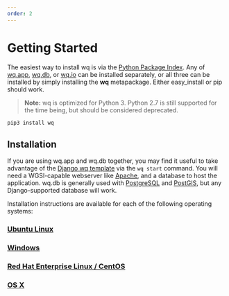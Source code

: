 ```yaml
---
order: 2
---
```


Getting Started
===============

The easiest way to install wq is via the [Python Package Index].  Any of [wq.app], [wq.db], or [wq.io] can be installed separately, or all three can be installed by simply installing the **wq** metapackage.  Either easy_install or pip should work.

> **Note:** wq is optimized for Python 3.  Python 2.7 is still supported for the time being, but should be considered deprecated.

```bash
pip3 install wq
```

## Installation

If you are using wq.app and wq.db together, you may find it useful to take advantage of the [Django wq template] via the `wq start` command.  You will need a WGSI-capable webserver like [Apache], and a database to host the application.  wq.db is generally used with [PostgreSQL] and [PostGIS], but any Django-supported database will work.

Installation instructions are available for each of the following operating systems:

### [Ubuntu Linux]
### [Windows]
### [Red Hat Enterprise Linux / CentOS]
### [OS X]

[Python Package Index]: https://pypi.python.org/pypi/wq
[wq.app]: https://wq.io/wq.app
[wq.db]: https://wq.io/wq.db
[wq.io]: https://wq.io/wq.io
[Apache]: http://httpd.apache.org/
[PostgreSQL]: http://www.postgresql.org/
[PostGIS]: http://postgis.net/
[Django wq template]: https://github.com/wq/django-wq-template
[Ubuntu Linux]: https://wq.io/docs/setup-ubuntu
[Windows]: https://wq.io/docs/setup-windows
[OS X]: https://wq.io/docs/setup-osx
[Red Hat Enterprise Linux / CentOS]: https://wq.io/docs/setup-redhat
